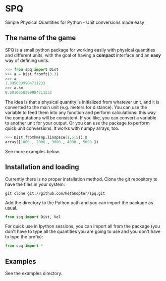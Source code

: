 # SPQ
Simple Physical Quantities for Python - Unit conversions made easy

## The name of the game

SPQ is a small python package for working easily with physical quantities and different units, with the goal of having a **compact** interface and an **easy** way of defining units.

```python
>>> from spq import Dist
>>> a = Dist.fromft(3.3)
>>> a
1.0058399984711233
>>> a.km
0.0010058399984711232
```

The idea is that a physical quantity is initialized from whatever unit, and it is converted to the main unit (e.g. meters for distance). You can use the variable to feed them into any function and perform calculations: this way the computations will be consistent. If you like, you can convert a variable to another unit for your output. Or you can use the package to perform quick unit conversions. It works with numpy arrays, too.

```python
>>> Dist.fromkm(np.linspace(1,5,5)).m
array([1000., 2000., 3000., 4000., 5000.])
```

See more examples below.

## Installation and loading

Currently there is no proper installation method. Clone the git repository to have the files in your system:

```
git clone git://github.com/ketakopter/spq.git
```

Add the directory to the Python path and you can import the package as usual. 

```python
from spq import Dist, Vel
```

For quick use in Ipython sessions, you can import all from the package (you don't have to type all the quantities you are going to use and you don't have to type the prefix):

```python
from spq import *
```

## Examples

See the examples directory.



